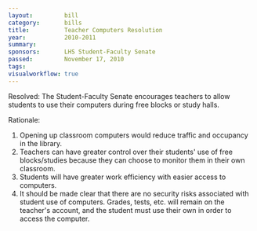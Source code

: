 ```yaml
---  
layout:         bill
category:       bills
title:          Teacher Computers Resolution
year:           2010-2011
summary:        
sponsors:       LHS Student-Faculty Senate
passed:         November 17, 2010
tags:           
visualworkflow: true
---
```


Resolved: The Student-Faculty Senate encourages teachers to allow students to use their computers during free blocks or study halls.

Rationale:
1. Opening up classroom computers would reduce traffic and occupancy in the library.
2. Teachers can have greater control over their students' use of free blocks/studies because they can choose to monitor them in their own classroom.
3. Students will have greater work efficiency with easier access to computers.
4. It should be made clear that there are no security risks associated with student use of computers. Grades, tests, etc. will remain on the teacher's account, and the student must use their own in order to access the computer.

